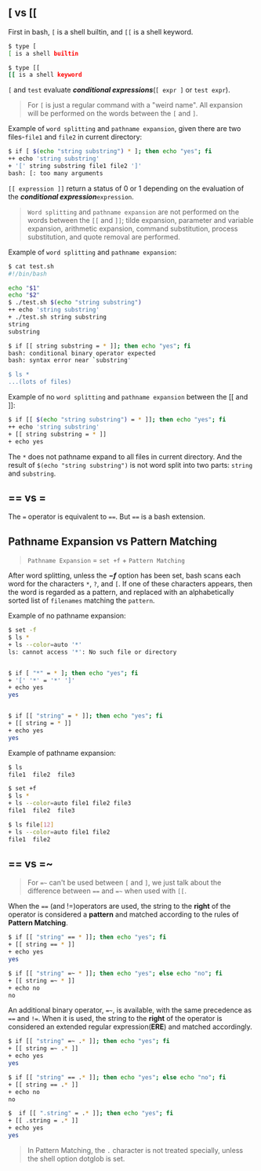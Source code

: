 ## [ vs [[

First in bash, `[` is a shell builtin, and `[[` is a shell keyword.
```bash
$ type [
[ is a shell builtin

$ type [[
[[ is a shell keyword
```

`[` and `test` evaluate ***conditional expressions***(`[ expr ]` or `test expr`).
> For `[` is just a regular command with a "weird name". All expansion will be performed on the words between the `[` and `]`.

Example of `word splitting` and `pathname expansion`, given there are two files-`file1` and `file2` in current directory:
```bash
$ if [ $(echo "string substring") * ]; then echo "yes"; fi
++ echo 'string substring'
+ '[' string substring file1 file2 ']'
bash: [: too many arguments
```



`[[ expression ]]` return a status of 0 or 1 depending on the evaluation of the ***conditional expression***`expression`.
> `Word splitting` and `pathname expansion` are not performed on the words between the `[[` and `]]`; tilde expansion, parameter and variable expansion, arithmetic expansion, command substitution, process substitution, and quote removal are performed.

Example of `word splitting` and `pathname expansion`:
```bash
$ cat test.sh
#!/bin/bash

echo "$1" 
echo "$2"
$ ./test.sh $(echo "string substring")
++ echo 'string substring'
+ ./test.sh string substring
string
substring

$ if [[ string substring = * ]]; then echo "yes"; fi
bash: conditional binary operator expected
bash: syntax error near `substring'

$ ls *
...(lots of files)
```

Example of no `word splitting` and `pathname expansion` between the [[ and ]]: 
```bash
$ if [[ $(echo "string substring") = * ]]; then echo "yes"; fi
++ echo 'string substring'
+ [[ string substring = * ]]
+ echo yes
```
The `*` does not pathname expand to all files in current directory. And the result of `$(echo "string substring")` is not word split into two parts: `string` and `substring`.


## == vs =

The `=` operator is equivalent to `==`. But `==` is a bash extension.


## Pathname Expansion vs Pattern Matching

> `Pathname Expansion` = `set +f` + `Pattern Matching`

After word splitting, unless the ***−f*** option has been set, bash scans each word for the characters `*`, `?`, and `[`. If one of these characters appears, then the word is regarded as a pattern, and replaced with an alphabetically sorted list of `filenames` matching the `pattern`.

Example of no pathname expansion:
```bash
$ set -f
$ ls *
+ ls --color=auto '*'
ls: cannot access '*': No such file or directory


$ if [ "*" = * ]; then echo "yes"; fi
+ '[' '*' = '*' ']'
+ echo yes
yes


$ if [[ "string" = * ]]; then echo "yes"; fi
+ [[ string = * ]]
+ echo yes
yes
```

Example of pathname expansion:
```bash
$ ls
file1  file2  file3

$ set +f
$ ls *
+ ls --color=auto file1 file2 file3
file1  file2  file3 

$ ls file[12]
+ ls --color=auto file1 file2
file1  file2
```

## == vs =~
> For `=~` can't be used between `[` and `]`, we just talk about the difference between `==` and `=~` when used with `[[`.

When the `==` (and !=)operators are used, the string to the **right** of the operator is considered a **pattern** and
matched according to the rules of **Pattern Matching**.
```bash
$ if [[ "string" == * ]]; then echo "yes"; fi
+ [[ string == * ]]
+ echo yes
yes

$ if [[ "string" =~ * ]]; then echo "yes"; else echo "no"; fi
+ [[ string =~ * ]]
+ echo no
no
```

An additional binary operator, `=~`, is available, with the same precedence as `==` and `!=`. When it is used, the
string to the **right** of the operator is considered an extended regular expression(**ERE**) and matched accordingly.
```bash
$ if [[ "string" =~ .* ]]; then echo "yes"; fi
+ [[ string =~ .* ]]
+ echo yes
yes

$ if [[ "string" == .* ]]; then echo "yes"; else echo "no"; fi
+ [[ string == .* ]]
+ echo no
no

$  if [[ ".string" = .* ]]; then echo "yes"; fi
+ [[ .string = .* ]]
+ echo yes
yes
```
> In Pattern Matching, the `.` character is not treated specially, unless the shell option dotglob is set.
